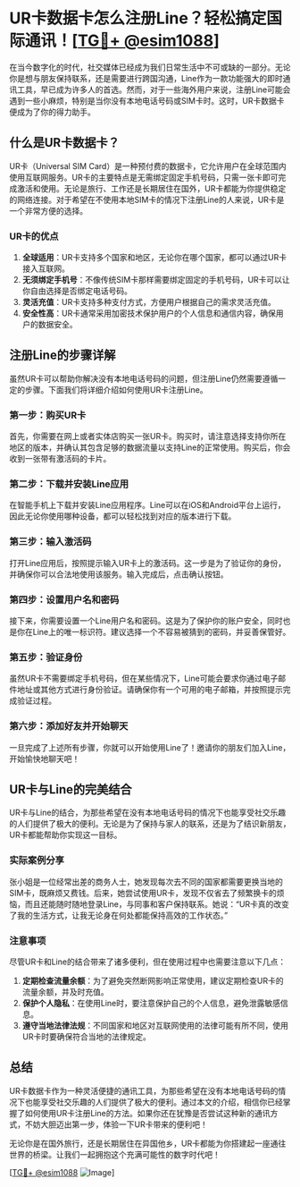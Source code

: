 # UR卡数据卡怎么注册Line？轻松搞定国际通讯！[[TG💪+ @esim1088](https://t.me/s/esim1088)]

在当今数字化的时代，社交媒体已经成为我们日常生活中不可或缺的一部分。无论你是想与朋友保持联系，还是需要进行跨国沟通，Line作为一款功能强大的即时通讯工具，早已成为许多人的首选。然而，对于一些海外用户来说，注册Line可能会遇到一些小麻烦，特别是当你没有本地电话号码或SIM卡时。这时，UR卡数据卡便成为了你的得力助手。

## 什么是UR卡数据卡？

UR卡（Universal SIM Card）是一种预付费的数据卡，它允许用户在全球范围内使用互联网服务。UR卡的主要特点是无需绑定固定手机号码，只需一张卡即可完成激活和使用。无论是旅行、工作还是长期居住在国外，UR卡都能为你提供稳定的网络连接。对于希望在不使用本地SIM卡的情况下注册Line的人来说，UR卡是一个非常方便的选择。

### UR卡的优点

1. **全球适用**：UR卡支持多个国家和地区，无论你在哪个国家，都可以通过UR卡接入互联网。
2. **无须绑定手机号**：不像传统SIM卡那样需要绑定固定的手机号码，UR卡可以让你自由选择是否绑定电话号码。
3. **灵活充值**：UR卡支持多种支付方式，方便用户根据自己的需求灵活充值。
4. **安全性高**：UR卡通常采用加密技术保护用户的个人信息和通信内容，确保用户的数据安全。

## 注册Line的步骤详解

虽然UR卡可以帮助你解决没有本地电话号码的问题，但注册Line仍然需要遵循一定的步骤。下面我们将详细介绍如何使用UR卡注册Line。

### 第一步：购买UR卡

首先，你需要在网上或者实体店购买一张UR卡。购买时，请注意选择支持你所在地区的版本，并确认其包含足够的数据流量以支持Line的正常使用。购买后，你会收到一张带有激活码的卡片。

### 第二步：下载并安装Line应用

在智能手机上下载并安装Line应用程序。Line可以在iOS和Android平台上运行，因此无论你使用哪种设备，都可以轻松找到对应的版本进行下载。

### 第三步：输入激活码

打开Line应用后，按照提示输入UR卡上的激活码。这一步是为了验证你的身份，并确保你可以合法地使用该服务。输入完成后，点击确认按钮。

### 第四步：设置用户名和密码

接下来，你需要设置一个Line用户名和密码。这是为了保护你的账户安全，同时也是你在Line上的唯一标识符。建议选择一个不容易被猜到的密码，并妥善保管好。

### 第五步：验证身份

虽然UR卡不需要绑定手机号码，但在某些情况下，Line可能会要求你通过电子邮件地址或其他方式进行身份验证。请确保你有一个可用的电子邮箱，并按照提示完成验证过程。

### 第六步：添加好友并开始聊天

一旦完成了上述所有步骤，你就可以开始使用Line了！邀请你的朋友们加入Line，开始愉快地聊天吧！

## UR卡与Line的完美结合

UR卡与Line的结合，为那些希望在没有本地电话号码的情况下也能享受社交乐趣的人们提供了极大的便利。无论是为了保持与家人的联系，还是为了结识新朋友，UR卡都能帮助你实现这一目标。

### 实际案例分享

张小姐是一位经常出差的商务人士，她发现每次去不同的国家都需要更换当地的SIM卡，既麻烦又费钱。后来，她尝试使用UR卡，发现不仅省去了频繁换卡的烦恼，而且还能随时随地登录Line，与同事和客户保持联系。她说：“UR卡真的改变了我的生活方式，让我无论身在何处都能保持高效的工作状态。”

### 注意事项

尽管UR卡和Line的结合带来了诸多便利，但在使用过程中也需要注意以下几点：

1. **定期检查流量余额**：为了避免突然断网影响正常使用，建议定期检查UR卡的流量余额，并及时充值。
2. **保护个人隐私**：在使用Line时，要注意保护自己的个人信息，避免泄露敏感信息。
3. **遵守当地法律法规**：不同国家和地区对互联网使用的法律可能有所不同，使用UR卡时要确保符合当地的法律规定。

## 总结

UR卡数据卡作为一种灵活便捷的通讯工具，为那些希望在没有本地电话号码的情况下也能享受社交乐趣的人们提供了极大的便利。通过本文的介绍，相信你已经掌握了如何使用UR卡注册Line的方法。如果你还在犹豫是否尝试这种新的通讯方式，不妨大胆迈出第一步，体验一下UR卡带来的便利吧！

无论你是在国外旅行，还是长期居住在异国他乡，UR卡都能为你搭建起一座通往世界的桥梁。让我们一起拥抱这个充满可能性的数字时代吧！

[[TG💪+ @esim1088](https://t.me/s/esim1088) ![Image](https://i.postimg.cc/4NQfJmqS/Snipaste-2025-05-13-00-14-12.png)]